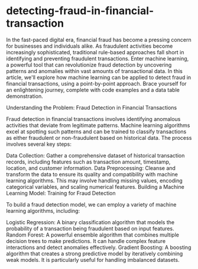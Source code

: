 # detecting-fraud-in-financial-transaction
In the fast-paced digital era, financial fraud has become a pressing concern for businesses and individuals alike. As fraudulent activities become increasingly sophisticated, traditional rule-based approaches fall short in identifying and preventing fraudulent transactions. Enter machine learning, a powerful tool that can revolutionize fraud detection by uncovering patterns and anomalies within vast amounts of transactional data. In this article, we'll explore how machine learning can be applied to detect fraud in financial transactions, using a point-by-point approach. Brace yourself for an enlightening journey, complete with code examples and a data table demonstration.

Understanding the Problem: Fraud Detection in Financial Transactions

Fraud detection in financial transactions involves identifying anomalous activities that deviate from legitimate patterns. Machine learning algorithms excel at spotting such patterns and can be trained to classify transactions as either fraudulent or non-fraudulent based on historical data. The process involves several key steps:

Data Collection: Gather a comprehensive dataset of historical transaction records, including features such as transaction amount, timestamp, location, and customer information.
Data Preprocessing: Cleanse and transform the data to ensure its quality and compatibility with machine learning algorithms. This may involve handling missing values, encoding categorical variables, and scaling numerical features.
Building a Machine Learning Model: Training for Fraud Detection

To build a fraud detection model, we can employ a variety of machine learning algorithms, including:

Logistic Regression: A binary classification algorithm that models the probability of a transaction being fraudulent based on input features.
Random Forest: A powerful ensemble algorithm that combines multiple decision trees to make predictions. It can handle complex feature interactions and detect anomalies effectively.
Gradient Boosting: A boosting algorithm that creates a strong predictive model by iteratively combining weak models. It is particularly useful for handling imbalanced datasets.
